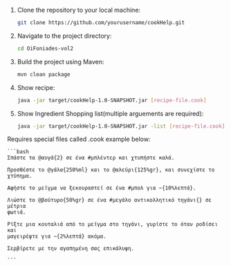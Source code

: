 1. Clone the repository to your local machine:

    ```bash
    git clone https://github.com/yourusername/cookHelp.git
    ```

2. Navigate to the project directory:

    ```bash
    cd OiFoniades-vol2
    ```

3. Build the project using Maven:

    ```bash
    mvn clean package
    ```

4. Show recipe:

    ```bash
    java -jar target/cookHelp-1.0-SNAPSHOT.jar [recipe-file.cook]
    ```
4. Show Ingredient Shopping list(multiple arguements are required):

    ```bash
    java -jar target/cookHelp-1.0-SNAPSHOT.jar -list [recipe-file.cook] [recipe-file2.cook] ....
    ```
Requires special files called .cook example below:

    ```bash
    Σπάστε τα @αυγά{2} σε ένα #μπλέντερ και χτυπήστε καλά.

    Προσθέστε το @γάλα{250%ml} και το @αλεύρι{125%gr}, και συνεχίστε το 
    χτύπημα.

    Αφήστε το μείγμα να ξεκουραστεί σε ένα #μπολ για ~{10%λεπτά}.

    Λιώστε το @βούτυρο{50%gr} σε ένα #μεγάλο αντικολλητικό τηγάνι{} σε μέτρια 
    φωτιά.

    Ρίξτε μια κουταλιά από το μείγμα στο τηγάνι, γυρίστε το όταν ροδίσει και 
    μαγειρέψτε για ~{2%λεπτά} ακόμα.

    Σερβίρετε με την αγαπημένη σας επικάλυψη.

    ```
    
